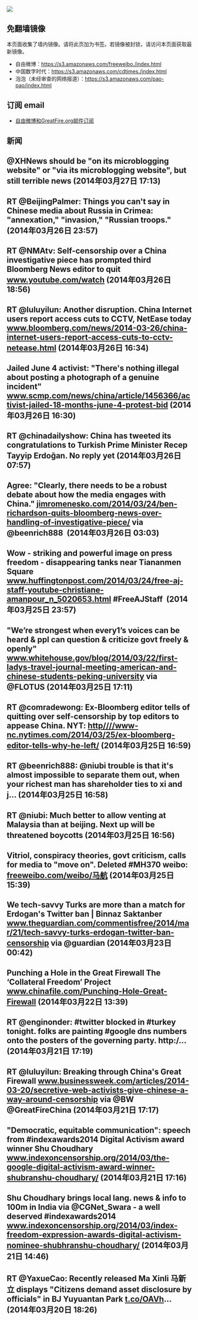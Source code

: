 <img src="https://raw.githubusercontent.com/greatfire/z/master/logos.gif" />

## 免翻墙镜像
本页面收集了墙内镜像。请将此页加为书签。若镜像被封锁，请访问本页面获取最新镜像。
* 自由微博：https://s3.amazonaws.com/freeweibo./index.html
* 中国数字时代：https://s3.amazonaws.com/cdtimes./index.html
* 泡泡（未经审查的网络报道）：https://s3.amazonaws.com/pao-pao/index.html

## 订阅 email
* <a href="https://greatfire.us7.list-manage.com/subscribe?u=854fca58782082e0cbdf204a0&id=c78949b93c">自由微博和GreatFire.org邮件订阅</a>
		
## 新闻
@XHNews should be "on its microblogging website" or "via its microblogging website", but still terrible news (2014年03月27日 17:13)
 ---
RT @BeijingPalmer: Things you can't say in Chinese media about Russia in Crimea: "annexation," "invasion," "Russian troops." (2014年03月26日 23:57)
 ---
RT @NMAtv: Self-censorship over a China investigative piece has prompted third Bloomberg News editor to quit <a href="http://www.youtube.com/watch?v=_C1YC0bZwCw&feature=youtu.be">www.youtube.com/watch</a> (2014年03月26日 18:56)
 ---
RT @luluyilun: Another disruption. China Internet users report access cuts to CCTV, NetEase today <a href="http://www.bloomberg.com/news/2014-03-26/china-internet-users-report-access-cuts-to-cctv-netease.html">www.bloomberg.com/news/2014-03-26/china-internet-users-report-access-cuts-to-cctv-netease.html</a> (2014年03月26日 16:34)
 ---
Jailed June 4 activist: "There's nothing illegal about posting a photograph of a genuine incident"  <a href="http://www.scmp.com/news/china/article/1456366/activist-jailed-18-months-june-4-protest-bid">www.scmp.com/news/china/article/1456366/activist-jailed-18-months-june-4-protest-bid</a> (2014年03月26日 16:30)
 ---
RT @chinadailyshow: China has tweeted its congratulations to Turkish Prime Minister Recep Tayyip Erdoğan. No reply yet (2014年03月26日 07:57)
 ---
Agree: "Clearly, there needs to be a robust debate about how the media engages with China." <a href="http://jimromenesko.com/2014/03/24/ben-richardson-quits-bloomberg-news-over-handling-of-investigative-piece/?utm_content=buffer127b0&utm_medium=social&utm_source=twitter.com&utm_campaign=buffer">jimromenesko.com/2014/03/24/ben-richardson-quits-bloomberg-news-over-handling-of-investigative-piece/</a> via @beenrich888  (2014年03月26日 03:03)
 ---
Wow - striking and powerful image on press freedom - disappearing tanks near Tiananmen Square <a href="http://www.huffingtonpost.com/2014/03/24/free-aj-staff-youtube-christiane-amanpour_n_5020653.html?ncid=fcbklnkushpmg00000014&ir=World&utm_content=buffer9d52a&utm_medium=social&utm_source=twitter.com&utm_campaign=buffer">www.huffingtonpost.com/2014/03/24/free-aj-staff-youtube-christiane-amanpour_n_5020653.html</a> #FreeAJStaff  (2014年03月25日 23:57)
 ---
"We’re strongest when every1’s voices can be heard &amp; ppl can question &amp; criticize govt freely &amp; openly" <a href="http://www.whitehouse.gov/blog/2014/03/22/first-ladys-travel-journal-meeting-american-and-chinese-students-peking-university">www.whitehouse.gov/blog/2014/03/22/first-ladys-travel-journal-meeting-american-and-chinese-students-peking-university</a> via @FLOTUS (2014年03月25日 17:11)
 ---
RT @comradewong: Ex-Bloomberg editor tells of quitting over self-censorship by top editors to appease China. NYT: <a href="HTTP://http:////www-nc.nytimes.com/2014/03/25/ex-bloomberg-editor-tells-why-he-left/?=_php=true&_type=blogs&_php=true&_type=blogs&_php=true&_type=blogs&_php=true&_type=blogs&_php=true&_type=blogs&_php=true&_type=blogs&_php=true&_type=blogs&_r=6&">http////www-nc.nytimes.com/2014/03/25/ex-bloomberg-editor-tells-why-he-left/</a> (2014年03月25日 16:59)
 ---
RT @beenrich888: @niubi trouble is that it's almost impossible to separate them out, when your richest man has shareholder ties to xi and j… (2014年03月25日 16:58)
 ---
RT @niubi: Much better to allow venting at Malaysia than at beijing. Next up will be threatened boycotts (2014年03月25日 16:56)
 ---
Vitriol, conspiracy theories, govt criticism, calls for media to "move on". Deleted #MH370 weibo: <a href="https://freeweibo.com/weibo/%E9%A9%AC%E8%88%AA?censored">freeweibo.com/weibo/马航</a> (2014年03月25日 15:39)
 ---
We tech-savvy Turks are more than a match for Erdogan's Twitter ban | Binnaz Saktanber <a href="http://www.theguardian.com/commentisfree/2014/mar/21/tech-savvy-turks-erdogan-twitter-ban-censorship?CMP=twt_gu">www.theguardian.com/commentisfree/2014/mar/21/tech-savvy-turks-erdogan-twitter-ban-censorship</a> via @guardian (2014年03月23日 00:42)
 ---
Punching a Hole in the Great Firewall  The ‘Collateral Freedom’ Project  <a href="http://www.chinafile.com/Punching-Hole-Great-Firewall">www.chinafile.com/Punching-Hole-Great-Firewall</a> (2014年03月22日 13:39)
 ---
RT @enginonder: #twitter blocked in #turkey tonight. folks are painting #google dns numbers onto the posters of the governing party. http:/… (2014年03月21日 17:19)
 ---
RT @luluyilun: Breaking through China's Great Firewall <a href="http://www.businessweek.com/articles/2014-03-20/secretive-web-activists-give-chinese-a-way-around-censorship">www.businessweek.com/articles/2014-03-20/secretive-web-activists-give-chinese-a-way-around-censorship</a> via @BW @GreatFireChina (2014年03月21日 17:17)
 ---
"Democratic, equitable communication": speech from #indexawards2014 Digital Activism award winner Shu Choudhary <a href="http://www.indexoncensorship.org/2014/03/the-google-digital-activism-award-winner-shubranshu-choudhary/">www.indexoncensorship.org/2014/03/the-google-digital-activism-award-winner-shubranshu-choudhary/</a> (2014年03月21日 17:16)
 ---
Shu Choudhary brings local lang. news &amp; info to 100m in India via @CGNet_Swara - a well deserved #indexawards2014  <a href="http://www.indexoncensorship.org/2014/03/index-freedom-expression-awards-digital-activism-nominee-shubhranshu-choudhary/">www.indexoncensorship.org/2014/03/index-freedom-expression-awards-digital-activism-nominee-shubhranshu-choudhary/</a> (2014年03月21日 14:46)
 ---
RT @YaxueCao: Recently released Ma Xinli 马新立 displays "Citizens demand asset disclosure by officials" in BJ Yuyuantan Park <a href="http://t.co/OAVh">t.co/OAVh</a>… (2014年03月20日 18:26)
 ---
